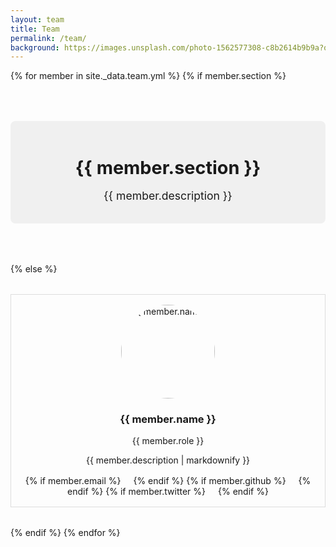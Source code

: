 ```yaml
---
layout: team
title: Team
permalink: /team/
background: https://images.unsplash.com/photo-1562577308-c8b2614b9b9a?q=80&w=1000&auto=format&fit=crop&ixlib=rb-4.0.3&ixid=M3wxMjA3fDB8MHxwaG90by1wYWdlfHx8fGVufDB8fHx8fA%3D%3D
---
```


<div class="team-grid">
  {% for member in site._data.team.yml %}
    {% if member.section %}
      <div class="section-divider">
        <h2>{{ member.section }}</h2>
        <p>{{ member.description }}</p>
      </div>
    {% else %}
      <div class="team-member">
        <img src="{{ member.image | relative_url }}" alt="{{ member.name }}">
        <h3>{{ member.name }}</h3>
        <p class="role">{{ member.role }}</p>
        <div class="description">
          {{ member.description | markdownify }}
        </div>
        <div class="social-links">
          {% if member.email %}
            <a href="mailto:{{ member.email }}" title="Email"><i class="fas fa-envelope"></i></a>
          {% endif %}
          {% if member.github %}
            <a href="https://github.com/{{ member.github }}" title="GitHub"><i class="fab fa-github"></i></a>
          {% endif %}
          {% if member.twitter %}
            <a href="https://twitter.com/{{ member.twitter }}" title="Twitter"><i class="fab fa-twitter"></i></a>
          {% endif %}
        </div>
      </div>
    {% endif %}
  {% endfor %}
</div>

<style>
  .team-grid {
    display: grid;
    grid-template-columns: repeat(auto-fit, minmax(250px, 1fr));
    gap: 2rem;
  }
  .team-member {
    border: 1px solid #ddd;
    padding: 1rem;
    text-align: center;
  }
  .team-member img {
    width: 150px;
    height: 150px;
    object-fit: cover;
    border-radius: 50%;
  }
  .social-links {
    margin-top: 1rem;
  }
  .social-links a {
    margin: 0 0.5rem;
    font-size: 1.2rem;
  }
  .section-divider {
    grid-column: 1 / -1;
    text-align: center;
    margin: 2rem 0;
    padding: 1rem;
    background-color: #f0f0f0;
    border-radius: 8px;
  }
  .section-divider h2 {
    font-size: 1.8rem;
    margin-bottom: 0.5rem;
  }
  .section-divider p {
    font-size: 1.1rem;
  }
  .description p {
    margin: 0;
  }
</style>
